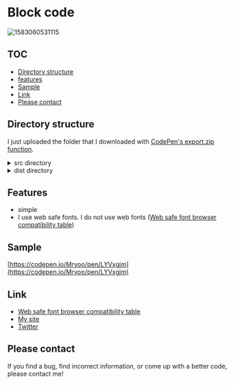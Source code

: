 # Block code
![1583060531115](https://user-images.githubusercontent.com/42329240/75624452-96023c00-5bf7-11ea-838b-6d02086160e9.jpg)

## TOC
 - [Directory structure](#Directory-structure)
 - [features](#features)
 - [Sample](#Sample)
 - [Link](#Link)
 - [Please contact](#Please-contact)

## Directory structure
I just uploaded the folder that I downloaded with [CodePen's export.zip function](https://blog.codepen.io/documentation/features/exporting-pens/#export-zip-1).
<details>
 <summary>src directory</summary>
 The content of the html file contains only the code described in the CodePen HTML panel. The same applies to css file and js file. So, for example, the html file does not contain a `head` tag or `link` tags.
</details>
<details>
 <summary>dist directory</summary>
 Download the entire contents of the dist directory, open `index.html` in a browser and you should see my snippet (hard to explain).
</details>

## Features

 - simple
 - I use web safe fonts. I do not use web fonts ([Web safe font browser compatibility table](https://www.cssfontstack.com/#dashboard-monospaced))

## Sample
[https://codepen.io/Mryoo/pen/LYVxgjm](https://codepen.io/Mryoo/pen/LYVxgjm)

## Link
 - [Web safe font browser compatibility table](https://www.cssfontstack.com/#dashboard-monospaced)
 - [My site](https://ryo.dev/)
 - [Twitter](https://twitter.com/ryoo20190328)

## Please contact
If you find a bug, find incorrect information, or come up with a better code, please contact me!
